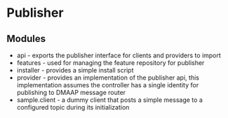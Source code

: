 # Publisher

## Modules
- api - exports the publisher interface for clients and providers to import
- features - used for managing the feature repository for publisher
- installer - provides a simple install script 
- provider - provides an implementation of the publisher api, this implementation assumes the controller has a single identity for publishing to DMAAP message router
- sample.client - a dummy client that posts a simple message to a configured topic during its initialization
